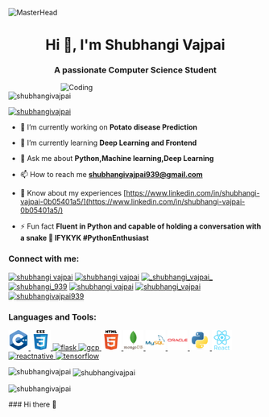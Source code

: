 ![MasterHead](https://media.tenor.com/4ryx66tWEhcAAAAd/pixel-study.gif)
<h1 align="center">Hi 👋, I'm Shubhangi Vajpai</h1>
<h3 align="center">A passionate Computer Science Student</h3>
<img align="right" alt="Coding" width="400"  src="https://mir-s3-cdn-cf.behance.net/project_modules/disp/601014116770475.6068beff4640a.gif">

<p align="left"> <img src="https://komarev.com/ghpvc/?username=shubhangivajpai&label=Profile%20views&color=0e75b6&style=flat" alt="shubhangivajpai" /> </p>

<p align="left"> <a href="https://github.com/ryo-ma/github-profile-trophy"><img src="https://github-profile-trophy.vercel.app/?username=shubhangivajpai" alt="shubhangivajpai" /></a> </p>

- 🔭 I’m currently working on **Potato disease Prediction**

- 🌱 I’m currently learning **Deep Learning and Frontend**

- 💬 Ask me about **Python,Machine learning,Deep Learning**

- 📫 How to reach me **shubhangivajpai939@gmail.com**

- 📄 Know about my experiences [https://www.linkedin.com/in/shubhangi-vajpai-0b05401a5/](https://www.linkedin.com/in/shubhangi-vajpai-0b05401a5/)

- ⚡ Fun fact **Fluent in Python and capable of holding a conversation with a snake 🐍 IFYKYK #PythonEnthusiast**

<h3 align="left">Connect with me:</h3>
<p align="left">
<a href="https://linkedin.com/in/shubhangi vajpai" target="blank"><img align="center" src="https://raw.githubusercontent.com/rahuldkjain/github-profile-readme-generator/master/src/images/icons/Social/linked-in-alt.svg" alt="shubhangi vajpai" height="30" width="40" /></a>
<a href="https://kaggle.com/shubhangi vajpai" target="blank"><img align="center" src="https://raw.githubusercontent.com/rahuldkjain/github-profile-readme-generator/master/src/images/icons/Social/kaggle.svg" alt="shubhangi vajpai" height="30" width="40" /></a>
<a href="https://instagram.com/_shubhangi_vajpai_" target="blank"><img align="center" src="https://raw.githubusercontent.com/rahuldkjain/github-profile-readme-generator/master/src/images/icons/Social/instagram.svg" alt="_shubhangi_vajpai_" height="30" width="40" /></a>
<a href="https://www.codechef.com/users/shubhangi_939" target="blank"><img align="center" src="https://cdn.jsdelivr.net/npm/simple-icons@3.1.0/icons/codechef.svg" alt="shubhangi_939" height="30" width="40" /></a>
<a href="https://www.hackerrank.com/shubhangi vajpai" target="blank"><img align="center" src="https://raw.githubusercontent.com/rahuldkjain/github-profile-readme-generator/master/src/images/icons/Social/hackerrank.svg" alt="shubhangi vajpai" height="30" width="40" /></a>
<a href="https://www.leetcode.com/shubhangi_vajpai" target="blank"><img align="center" src="https://raw.githubusercontent.com/rahuldkjain/github-profile-readme-generator/master/src/images/icons/Social/leet-code.svg" alt="shubhangi_vajpai" height="30" width="40" /></a>
<a href="https://auth.geeksforgeeks.org/user/shubhangivajpai939" target="blank"><img align="center" src="https://raw.githubusercontent.com/rahuldkjain/github-profile-readme-generator/master/src/images/icons/Social/geeks-for-geeks.svg" alt="shubhangivajpai939" height="30" width="40" /></a>
</p>

<h3 align="left">Languages and Tools:</h3>
<p align="left"> <a href="https://www.w3schools.com/cpp/" target="_blank" rel="noreferrer"> <img src="https://raw.githubusercontent.com/devicons/devicon/master/icons/cplusplus/cplusplus-original.svg" alt="cplusplus" width="40" height="40"/> </a> <a href="https://www.w3schools.com/css/" target="_blank" rel="noreferrer"> <img src="https://raw.githubusercontent.com/devicons/devicon/master/icons/css3/css3-original-wordmark.svg" alt="css3" width="40" height="40"/> </a> <a href="https://flask.palletsprojects.com/" target="_blank" rel="noreferrer"> <img src="https://www.vectorlogo.zone/logos/pocoo_flask/pocoo_flask-icon.svg" alt="flask" width="40" height="40"/> </a> <a href="https://cloud.google.com" target="_blank" rel="noreferrer"> <img src="https://www.vectorlogo.zone/logos/google_cloud/google_cloud-icon.svg" alt="gcp" width="40" height="40"/> </a> <a href="https://www.w3.org/html/" target="_blank" rel="noreferrer"> <img src="https://raw.githubusercontent.com/devicons/devicon/master/icons/html5/html5-original-wordmark.svg" alt="html5" width="40" height="40"/> </a> <a href="https://www.mongodb.com/" target="_blank" rel="noreferrer"> <img src="https://raw.githubusercontent.com/devicons/devicon/master/icons/mongodb/mongodb-original-wordmark.svg" alt="mongodb" width="40" height="40"/> </a> <a href="https://www.mysql.com/" target="_blank" rel="noreferrer"> <img src="https://raw.githubusercontent.com/devicons/devicon/master/icons/mysql/mysql-original-wordmark.svg" alt="mysql" width="40" height="40"/> </a> <a href="https://www.oracle.com/" target="_blank" rel="noreferrer"> <img src="https://raw.githubusercontent.com/devicons/devicon/master/icons/oracle/oracle-original.svg" alt="oracle" width="40" height="40"/> </a> <a href="https://www.python.org" target="_blank" rel="noreferrer"> <img src="https://raw.githubusercontent.com/devicons/devicon/master/icons/python/python-original.svg" alt="python" width="40" height="40"/> </a> <a href="https://reactjs.org/" target="_blank" rel="noreferrer"> <img src="https://raw.githubusercontent.com/devicons/devicon/master/icons/react/react-original-wordmark.svg" alt="react" width="40" height="40"/> </a> <a href="https://reactnative.dev/" target="_blank" rel="noreferrer"> <img src="https://reactnative.dev/img/header_logo.svg" alt="reactnative" width="40" height="40"/> </a> <a href="https://www.tensorflow.org" target="_blank" rel="noreferrer"> <img src="https://www.vectorlogo.zone/logos/tensorflow/tensorflow-icon.svg" alt="tensorflow" width="40" height="40"/> </a> </p>

<p><img align="left" src="https://github-readme-stats.vercel.app/api/top-langs?username=shubhangivajpai&show_icons=true&locale=en&layout=compact" alt="shubhangivajpai" /></p>

<p>&nbsp;<img align="center" src="https://github-readme-stats.vercel.app/api?username=shubhangivajpai&show_icons=true&locale=en" alt="shubhangivajpai" /></p>

<p><img align="center" src="https://github-readme-streak-stats.herokuapp.com/?user=shubhangivajpai&" alt="shubhangivajpai" /></p>
### Hi there 👋

<!--
**shubhangivajpai/shubhangivajpai** is a ✨ _special_ ✨ repository because its `README.md` (this file) appears on your GitHub profile.

Here are some ideas to get you started:

- 🔭 I’m currently working on ...
- 🌱 I’m currently learning ...
- 👯 I’m looking to collaborate on ...
- 🤔 I’m looking for help with ...
- 💬 Ask me about ...
- 📫 How to reach me: ...
- 😄 Pronouns: ...
- ⚡ Fun fact: ...
-->
